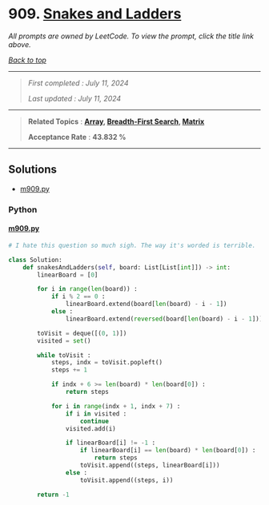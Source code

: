 # 909. [Snakes and Ladders](<https://leetcode.com/problems/snakes-and-ladders>)

*All prompts are owned by LeetCode. To view the prompt, click the title link above.*

*[Back to top](<../README.md>)*

------

> *First completed : July 11, 2024*
>
> *Last updated : July 11, 2024*

------

> **Related Topics** : **[Array](<by_topic/Array.md>), [Breadth-First Search](<by_topic/Breadth-First Search.md>), [Matrix](<by_topic/Matrix.md>)**
>
> **Acceptance Rate** : **43.832 %**

------

## Solutions

- [m909.py](<../my-submissions/m909.py>)
### Python
#### [m909.py](<../my-submissions/m909.py>)
```Python
# I hate this question so much sigh. The way it's worded is terrible.

class Solution:
    def snakesAndLadders(self, board: List[List[int]]) -> int:
        linearBoard = [0]

        for i in range(len(board)) :
            if i % 2 == 0 :
                linearBoard.extend(board[len(board) - i - 1])
            else :
                linearBoard.extend(reversed(board[len(board) - i - 1]))

        toVisit = deque([(0, 1)])
        visited = set()

        while toVisit :
            steps, indx = toVisit.popleft()
            steps += 1

            if indx + 6 >= len(board) * len(board[0]) :
                return steps

            for i in range(indx + 1, indx + 7) :
                if i in visited :
                    continue
                visited.add(i)

                if linearBoard[i] != -1 :
                    if linearBoard[i] == len(board) * len(board[0]) :
                        return steps
                    toVisit.append((steps, linearBoard[i]))
                else :
                    toVisit.append((steps, i))

        return -1
```

